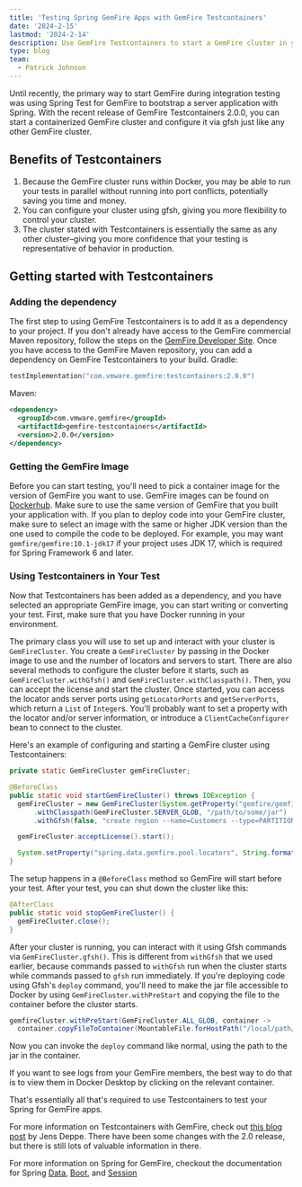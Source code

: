 ```yaml
---
title: 'Testing Spring GemFire Apps with GemFire Testcontainers'
date: '2024-2-15'
lastmod: '2024-2-14'
description: Use GemFire Testcontainers to start a GemFire cluster in your integration tests.
type: blog
team:
  - Patrick Johnson
---
```


Until recently, the primary way to start GemFire during integration testing was using Spring Test for GemFire to bootstrap
a server application with Spring. With the recent release of GemFire Testcontainers 2.0.0, you can start a containerized
GemFire cluster and configure it via gfsh just like any other GemFire cluster.

## Benefits of Testcontainers

1. Because the GemFire cluster runs within Docker, you may be able to run your tests in parallel without running into port
conflicts, potentially saving you time and money.
2. You can configure your cluster using gfsh, giving you more flexibility to control your cluster.
3. The cluster stated with Testcontainers is essentially the same as any other cluster–giving you more confidence that
your testing is representative of behavior in production.

## Getting started with Testcontainers

### Adding the dependency
The first step to using GemFire Testcontainers is to add it as a dependency to your project.
If you don't already have access to the GemFire commercial Maven repository, follow the steps on the [GemFire Developer Site](https://gemfire.dev/quickstart/java/).
Once you have access to the GemFire Maven repository, you can add a dependency on GemFire Testcontainers to your build.
Gradle: 
```kotlin
testImplementation("com.vmware.gemfire:testcontainers:2.0.0")

```
Maven:
```xml
<dependency>
  <groupId>com.vmware.gemfire</groupId>
  <artifactId>gemfire-testcontainers</artifactId>
  <version>2.0.0</version>
</dependency>
```

### Getting the GemFire Image

Before you can start testing, you'll need to pick a container image for the version of GemFire you want to use. GemFire
images can be found on [Dockerhub](https://hub.docker.com/r/gemfire/gemfire). Make sure to use the same version of GemFire that you built your application
with. If you plan to deploy code into your GemFire cluster, make sure to select an image with the same or higher JDK
version than the one used to compile the code to be deployed. For example, you may want `gemfire/gemfire:10.1-jdk17` if
your project uses JDK 17, which is required for Spring Framework 6 and later.

### Using Testcontainers in Your Test

Now that Testcontainers has been added as a dependency, and you have selected an appropriate GemFire image, you can
start writing or converting your test. First, make sure that you have Docker running in your environment.

The primary class you will use to set up and interact with your cluster is `GemFireCluster`. You create a `GemFireCluster`
by passing in the Docker image to use and the number of locators and servers to start. There are also several methods to
configure the cluster before it starts, such as `GemFireCluster.withGfsh()` and `GemFireCluster.withClasspath()`.
Then, you can accept the license and start the cluster.
Once started, you can access the locator ands server ports using `getLocatorPorts` and `getServerPorts`, which return a
`List` of `Integer`s. You'll probably want to set a property with the locator and/or server information, or introduce a
`ClientCacheConfigurer` bean to connect to the cluster. 

Here's an example of configuring and starting a GemFire cluster using Testcontainers:

```java
private static GemFireCluster gemFireCluster;

@BeforeClass
public static void startGemFireCluster() throws IOException {
  gemFireCluster = new GemFireCluster(System.getProperty("gemfire/gemfire:10.1-jdk17"), 1, 1)
      .withClasspath(GemFireCluster.SERVER_GLOB, "/path/to/some/jar")
      .withGfsh(false, "create region --name=Customers --type=PARTITION");

  gemFireCluster.acceptLicense().start();

  System.setProperty("spring.data.gemfire.pool.locators", String.format("localhost[%d]", gemFireCluster.getLocatorPort()));
}
```

The setup happens in a `@BeforeClass` method so GemFire will start before your test. After your test, you can shut down the cluster like this:

```java
@AfterClass
public static void stopGemFireCluster() {
  gemFireCluster.close();
}
```

After your cluster is running, you can interact with it using Gfsh commands via `GemFireCluster.gfsh()`. This is
different from `withGfsh` that we used earlier, because commands passed to `withGfsh` run when the cluster starts while
commands passed to `gfsh` run immediately. If you're deploying code using Gfsh's `deploy` command, you'll need to
make the jar file accessible to Docker by using `GemFireCluster.withPreStart` and copying the file to the container
before the cluster starts.

```java
gemfireCluster.withPreStart(GemFireCluster.ALL_GLOB, container -> 
  container.copyFileToContainer(MountableFile.forHostPath("/local/path/to/jar"), "/destination/path/in/container"))
```

Now you can invoke the `deploy` command like normal, using the path to the jar in the container.

If you want to see logs from your GemFire members, the best way to do that is to view them in Docker Desktop by clicking
on the relevant container.

That's essentially all that's required to use Testcontainers to test your Spring for GemFire apps.

For more information on Testcontainers with GemFire,
check out [this blog post](https://gemfire.dev/blog/fast-and-easy-testing-with-gemfire-and-testcontainers/) by Jens Deppe.
There have been some changes with the 2.0 release, but there is still lots of valuable information in there.

For more information on Spring for GemFire, checkout the documentation for Spring 
[Data](https://docs.vmware.com/en/Spring-Data-for-VMware-GemFire/1.0/sdgf/index.html),
[Boot](https://docs.vmware.com/en/Spring-Boot-for-VMware-GemFire/1.0/sbgf/index.html),
and [Session](https://docs.vmware.com/en/Spring-Session-for-VMware-GemFire/1.0/ssgf/index.html)